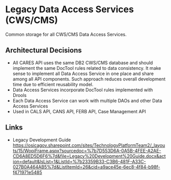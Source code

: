 # Legacy Data Access Services (CWS/CMS)
Common storage for all CWS/CMS Data Access Services.  

## Architectural Decisions
* All CARES API uses the same DB2 CWS/CMS database and should implement the same DocTool rules related to data consistency. It make sense to implement all Data Access Service in one place and share among all API components. Such approach reduces overall development time due to efficient reusability model.
* Data Access Services incorporate DocTool rules implemented with Drools
* Each Data Access Service can work with multiple DAOs and other Data Access Services
* Used in CALS API, CANS API, FERB API, Case Management API
 
## Links
 * Legacy Development Guide https://osicagov.sharepoint.com/sites/TechnologyPlatformTeam2/_layouts/15/WopiFrame.aspx?sourcedoc=%7b7D553D6A-0A5B-4FEE-A2AE-CD6A8ED5D6F6%7d&file=Legacy%20Development%20Guide.docx&action=default&IsList=1&ListId=%7b23359B33-C3B6-481F-A33C-027B0A464AB5%7d&ListItemId=26&cid=a9ace45e-6ec8-4f84-b98f-f471971e5485